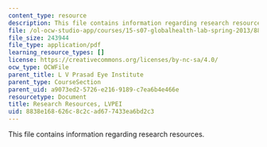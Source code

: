 ```yaml
---
content_type: resource
description: This file contains information regarding research resources.
file: /ol-ocw-studio-app/courses/15-s07-globalhealth-lab-spring-2013/8838e168626c8c2cad677433ea6bd2c3_MIT15_S07S13_rese_res_lvp.pdf
file_size: 243944
file_type: application/pdf
learning_resource_types: []
license: https://creativecommons.org/licenses/by-nc-sa/4.0/
ocw_type: OCWFile
parent_title: L V Prasad Eye Institute
parent_type: CourseSection
parent_uid: a9073ed2-5726-e216-9189-c7ea6b4e466e
resourcetype: Document
title: Research Resources, LVPEI
uid: 8838e168-626c-8c2c-ad67-7433ea6bd2c3
---
```

This file contains information regarding research resources.